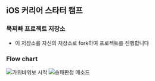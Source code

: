 ## iOS 커리어 스타터 캠프

### 묵찌빠 프로젝트 저장소

- 이 저장소를 자신의 저장소로 fork하여 프로젝트를 진행합니다

### Flow chart
![가위바위보 시작](https://i.imgur.com/Cpub0Dp.jpg)
![승패판정 메소드](https://i.imgur.com/XIC3Gle.jpg)
